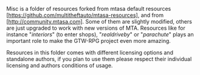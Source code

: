 Misc is a folder of resources forked from mtasa default resources [https://github.com/multitheftauto/mtasa-resources], 
and from [http://community.mtasa.com]. Some of them are slightly modified, others are just upgraded to work with new 
versions of MTA. Resources like for instance "_interiors_" (to enter shops), "_realdriveby_" or "_parachute_" plays an 
important role to make the GTW-RPG project even more amazing.

Resources in this folder comes with different licensing options and standalone authors, if you plan to use them please respect their individual licensing and authors conditions of usage.
